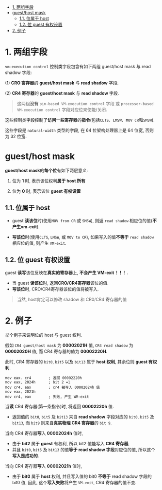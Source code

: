 
<!-- @import "[TOC]" {cmd="toc" depthFrom=1 depthTo=6 orderedList=false} -->

<!-- code_chunk_output -->

- [1. 两组字段](#1-两组字段)
- [guest/host mask](#guesthost-mask)
  - [1.1. 位属于 host](#11-位属于-host)
  - [1.2. 位 guest 有权设置](#12-位-guest-有权设置)
- [2. 例子](#2-例子)

<!-- /code_chunk_output -->

# 1. 两组字段

`vm-execution control` 控制类字段包含有如下两组 guest/host mask 与 read shadow 字段:  

(1) **CRO 寄存器**的 **guest/host mask** 与 **read shadow** 字段. 

(2) **CR4 寄存器**的 **guest/host mask** 与 **read shadow** 字段. 

> 这两组**没有** `pin-based VM-execution control` 字段 或 `processor-based VM-execution control` 字段对应位来使能/关闭. 

这些控制类字段控制了**访问一些寄存器**的**指令**(包括`CLTS`、`LMSW`、`MOV CR`和`SMSW`).

这些字段是 `natural-width` 类型的字段, 在 64 位架构处理器上是 64 位宽, 否则为 32 位宽. 

# guest/host mask

**guest/host mask**的**每个位**有如下两层意义: 

1. 位为 **1** 时, 表示该位权利**属于 host 所有**

2. 位为 **0** 时, 表示该位 **guest 有权设置**

## 1.1. 位属于 host

* guest **读该位**时(使用`MOV from CR` 或 `SMSW`), 则返 `read shadow` 相应位的值(**不产生vm-exit**). 

* **写该位**时(使用`CLTS`, `LMSW`, 或 `MOV to CR`), 如果写入的值**不等于** `read shadow` 相应位的值, 则产生 `VM-exit`. 

## 1.2. 位 guest 有权设置

guest **读写**该位反映在**真实的寄存器**上, **不会产生 VM-exit！！！**. 

* 当 guest **读该位**时, 返回**CRO/CR4寄存器**该位的值. 
* **写该位**时, CRO/CR4寄存器该位的值将被写入. 

> 当然, host肯定可以修改 shadow 和 CR0/CR4 寄存器的值

# 2. 例子

举个例子来说明位的 host 与 guest 权利. 

假如 `CR4 guest/host mask` 为 **00002021H** 值, `CR4 read shadow` 为 **00002020H** 值, 而 CR4 寄存器的值为 **00002220H**. 

此时, CR4 寄存器的 `bit0`, `bit5` 以及 `bit13` 属于 **host 权利**, 其余位则 **guest 有权利**. 

```
mov eax. cr4        ; 返回 00002220h
mov eax, 2024h      ; bit 2 =1
mov cr4, eax        ; cr4 被写入 00002024h 值
mov eax, 2021h
mov cr4, eax        ; 失败, 产生 WM-exit
```

当**读** CR4 寄存器(第一条指令)时, 将返回 **00002220h** 值. 

* 返回值的 `bit0`, `bit5` 及 `bit13` 来自 **read  shadow** 字段对应的 `bit0`, `bit5` 及 `bit13`, 而 `bit9` 则来自**真实物理 CR4 寄存器**的 `bit 9`.

当向 CR4 寄存器**写**入 **00002024h** 值时, 

* 由于 **bit2** 属于 **guest** 有权利, 所以 bit2 值能写入 **CR4 寄存器**, 
* 并且 `bit0`, `bit5` 及 `bit13` 的值**等于 read shadow 字段**对应位的值, 所以这个**写入是成功的**. 

当向 CR4 寄存器**写**入 **00002021h** 值时, 

* 由于 **bit0** 属于 **host** 权利, 并且写入值的 bit0 **不等于** read shadow 字段的 bit0 值, 因此, 这个**写入失败**将产生 `VM-exit`, CR4 寄存器的值不变. 